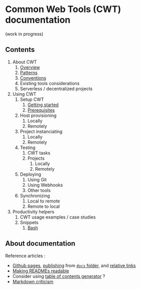 # Common Web Tools (CWT) documentation

(work in progress)

## Contents

1. About CWT
    1. [Overview](about/overview.md)
    1. [Patterns](about/patterns.md)
    1. [Conventions](about/conventions.md)
    1. Existing tools considerations
    1. Serverless / decentralized projects
1. Using CWT
    1. Setup CWT
        1. [Getting started](usage/getting-started.md)
        1. [Prerequisites](usage/prerequisites.md)
    1. Host provisioning
        1. Locally
        1. Remotely
    1. Project instanciating
        1. Locally
        1. Remotely
    1. Testing
        1. CWT tasks
        1. Projects
            1. Locally
            1. Remotely
    1. Deploying
        1. Using Git
        1. Using Webhooks
        1. Other tools
    1. Synchronizing
        1. Local to remote
        1. Remote to local
1. Productivity helpers
    1. CWT usage examples / case studies
    1. Snippets
        1. [Bash](snippets/bash.md)

## About documentation

Reference articles :

- [Github pages](https://github.com/blog/2289-publishing-with-github-pages-now-as-easy-as-1-2-3), [publishing](https://github.com/blog/2228-simpler-github-pages-publishing) from [`docs` folder](https://help.github.com/articles/configuring-a-publishing-source-for-github-pages/), and [relative links](https://github.com/blog/2290-relative-links-for-github-pages)
- [Making READMEs readable](https://open-source-guide.18f.gov/making-readmes-readable/)
- Consider using [table of contents generator](https://github.com/ekalinin/github-markdown-toc) ?
- [Markdown criticism](http://ericholscher.com/blog/2016/mar/15/dont-use-markdown-for-technical-docs/)
